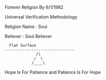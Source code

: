 Forever Religion By 6/1/1982

Universal Verification Methodology

Religion Name        : Soul 

Believer             : Soul Believer


      Flat Surface
    ---------------.---------------
                  /\
                 /  \
                /____\

Hope Is For Patience and Patience Is For Hope
